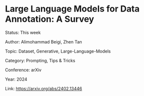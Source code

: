 # Large Language Models for Data Annotation: A Survey
Status: This week

Author: Alimohammad Beigi, Zhen Tan

Topic: Dataset, Generative, Large-Language-Models

Category: Prompting, Tips & Tricks

Conference: arXiv

Year: 2024

Link: https://arxiv.org/abs/2402.13446

